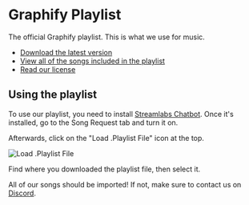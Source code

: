 # Graphify Playlist
The official Graphify playlist. This is what we use for music.

- [Download the latest version](https://github.com/GraphifyStats/playlist/releases/latest/download/Graphify.playlist)
- [View all of the songs included in the playlist](https://streamlabs.com/graphifystatistics/chatbot/playlist)
- [Read our license](LICENSE.md)

## Using the playlist

To use our playlist, you need to install [Streamlabs Chatbot](https://streamlabs.com/desktop-chatbot).
Once it's installed, go to the Song Request tab and turn it on.

Afterwards, click on the "Load .Playlist File" icon at the top.

![Load .Playlist File](https://github.com/GraphifyStudios/playlist/assets/50563138/ac8741e6-9ffc-481d-87dc-54ccca931ff1)

Find where you downloaded the playlist file, then select it.

All of our songs should be imported!
If not, make sure to contact us on [Discord](https://dsc.gg/graphify).
